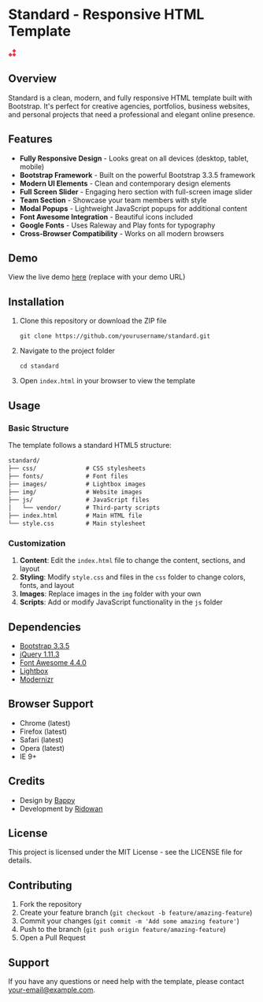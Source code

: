 # Standard - Responsive HTML Template

![Standard Template](img/standard-title.png)

## Overview

Standard is a clean, modern, and fully responsive HTML template built with Bootstrap. It's perfect for creative agencies, portfolios, business websites, and personal projects that need a professional and elegant online presence.

## Features

- **Fully Responsive Design** - Looks great on all devices (desktop, tablet, mobile)
- **Bootstrap Framework** - Built on the powerful Bootstrap 3.3.5 framework
- **Modern UI Elements** - Clean and contemporary design elements
- **Full Screen Slider** - Engaging hero section with full-screen image slider
- **Team Section** - Showcase your team members with style
- **Modal Popups** - Lightweight JavaScript popups for additional content
- **Font Awesome Integration** - Beautiful icons included
- **Google Fonts** - Uses Raleway and Play fonts for typography
- **Cross-Browser Compatibility** - Works on all modern browsers

## Demo

View the live demo [here](#) (replace with your demo URL)

## Installation

1. Clone this repository or download the ZIP file
   ```
   git clone https://github.com/yourusername/standard.git
   ```

2. Navigate to the project folder
   ```
   cd standard
   ```

3. Open `index.html` in your browser to view the template

## Usage

### Basic Structure

The template follows a standard HTML5 structure:

```
standard/
├── css/              # CSS stylesheets
├── fonts/            # Font files
├── images/           # Lightbox images
├── img/              # Website images
├── js/               # JavaScript files
│   └── vendor/       # Third-party scripts
├── index.html        # Main HTML file
└── style.css         # Main stylesheet
```

### Customization

1. **Content**: Edit the `index.html` file to change the content, sections, and layout
2. **Styling**: Modify `style.css` and files in the `css` folder to change colors, fonts, and layout
3. **Images**: Replace images in the `img` folder with your own
4. **Scripts**: Add or modify JavaScript functionality in the `js` folder

## Dependencies

- [Bootstrap 3.3.5](http://getbootstrap.com)
- [jQuery 1.11.3](https://jquery.com)
- [Font Awesome 4.4.0](http://fontawesome.io)
- [Lightbox](https://lokeshdhakar.com/projects/lightbox2/)
- [Modernizr](https://modernizr.com)

## Browser Support

- Chrome (latest)
- Firefox (latest)
- Safari (latest)
- Opera (latest)
- IE 9+

## Credits

- Design by [Bappy](https://www.facebook.com/towkirbappy)
- Development by [Ridowan](https://www.facebook.com/raifel.tuhin)

## License

This project is licensed under the MIT License - see the LICENSE file for details.

## Contributing

1. Fork the repository
2. Create your feature branch (`git checkout -b feature/amazing-feature`)
3. Commit your changes (`git commit -m 'Add some amazing feature'`)
4. Push to the branch (`git push origin feature/amazing-feature`)
5. Open a Pull Request

## Support

If you have any questions or need help with the template, please contact [your-email@example.com](mailto:your-email@example.com).
